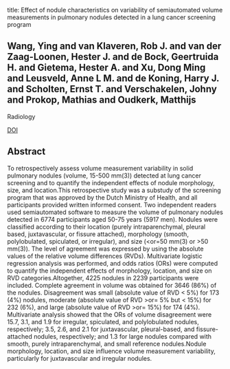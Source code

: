 title: Effect of nodule characteristics on variability of semiautomated volume measurements in pulmonary nodules detected in a lung cancer screening program

## Wang, Ying and van Klaveren, Rob J. and van der Zaag-Loonen, Hester J. and de Bock, Geertruida H. and Gietema, Hester A. and Xu, Dong Ming and Leusveld, Anne L M. and de Koning, Harry J. and Scholten, Ernst T. and Verschakelen, Johny and Prokop, Mathias and Oudkerk, Matthijs
Radiology

<a href="https://doi.org/10.1148/radiol.2482070957">DOI</a>

## Abstract
To retrospectively assess volume measurement variability in solid pulmonary nodules (volume, 15-500 mm(3)) detected at lung cancer screening and to quantify the independent effects of nodule morphology, size, and location.This retrospective study was a substudy of the screening program that was approved by the Dutch Ministry of Health, and all participants provided written informed consent. Two independent readers used semiautomated software to measure the volume of pulmonary nodules detected in 6774 participants aged 50-75 years (5917 men). Nodules were classified according to their location (purely intraparenchymal, pleural based, juxtavascular, or fissure attached), morphology (smooth, polylobulated, spiculated, or irregular), and size (<or=50 mm(3) or >50 mm(3)). The level of agreement was expressed by using the absolute values of the relative volume differences (RVDs). Multivariate logistic regression analysis was performed, and odds ratios (ORs) were computed to quantify the independent effects of morphology, location, and size on RVD categories.Altogether, 4225 nodules in 2239 participants were included. Complete agreement in volume was obtained for 3646 (86%) of the nodules. Disagreement was small (absolute value of RVD < 5%) for 173 (4%) nodules, moderate (absolute value of RVD >or= 5% but < 15%) for 232 (6%), and large (absolute value of RVD >or= 15%) for 174 (4%). Multivariate analysis showed that the ORs of volume disagreement were 15.7, 3.1, and 1.9 for irregular, spiculated, and polylobulated nodules, respectively; 3.5, 2.6, and 2.1 for juxtavascular, pleural-based, and fissure-attached nodules, respectively; and 1.3 for large nodules compared with smooth, purely intraparenchymal, and small reference nodules.Nodule morphology, location, and size influence volume measurement variability, particularly for juxtavascular and irregular nodules.


